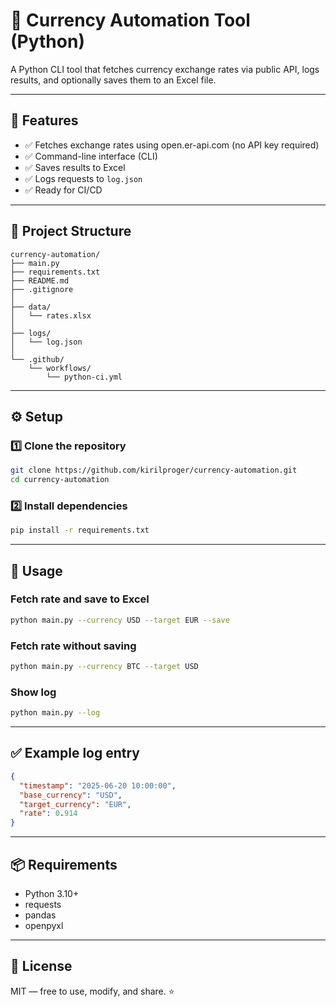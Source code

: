 # 💱 Currency Automation Tool (Python)

A Python CLI tool that fetches currency exchange rates via public API, logs results, and optionally saves them to an Excel file.

---

## 🚀 Features

- ✅ Fetches exchange rates using open.er-api.com (no API key required)
- ✅ Command-line interface (CLI)
- ✅ Saves results to Excel
- ✅ Logs requests to `log.json`
- ✅ Ready for CI/CD

---

## 🧱 Project Structure

```
currency-automation/
├── main.py
├── requirements.txt
├── README.md
├── .gitignore
│
├── data/
│   └── rates.xlsx
│
├── logs/
│   └── log.json
│
└── .github/
    └── workflows/
        └── python-ci.yml
```

---

## ⚙️ Setup

### 1️⃣ Clone the repository
```bash
git clone https://github.com/kirilproger/currency-automation.git
cd currency-automation
```

### 2️⃣ Install dependencies
```bash
pip install -r requirements.txt
```

---

## 🧪 Usage

### Fetch rate and save to Excel
```bash
python main.py --currency USD --target EUR --save
```

### Fetch rate without saving
```bash
python main.py --currency BTC --target USD
```

### Show log
```bash
python main.py --log
```

---

## ✅ Example log entry
```json
{
  "timestamp": "2025-06-20 10:00:00",
  "base_currency": "USD",
  "target_currency": "EUR",
  "rate": 0.914
}
```

---

## 📦 Requirements

- Python 3.10+
- requests
- pandas
- openpyxl

---

## 🧠 License

MIT — free to use, modify, and share. ⭐

